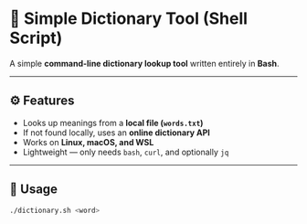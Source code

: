 # 🧩 Simple Dictionary Tool (Shell Script)

A simple **command-line dictionary lookup tool** written entirely in **Bash**.

---

## ⚙️ Features
- Looks up meanings from a **local file (`words.txt`)**
- If not found locally, uses an **online dictionary API**
- Works on **Linux, macOS, and WSL**
- Lightweight — only needs `bash`, `curl`, and optionally `jq`

---

## 🚀 Usage

```bash
./dictionary.sh <word>
